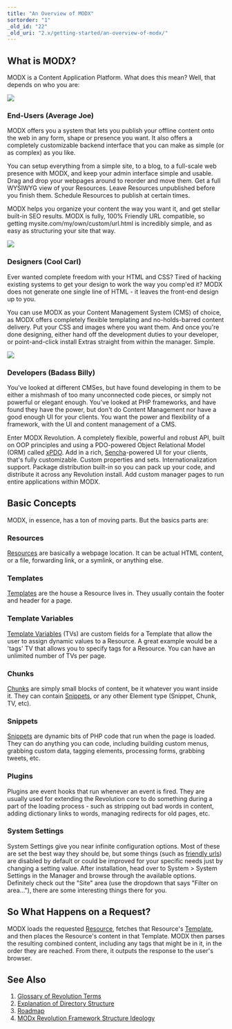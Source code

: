 ```yaml
---
title: "An Overview of MODX"
sortorder: "1"
_old_id: "22"
_old_uri: "2.x/getting-started/an-overview-of-modx/"
---
```


## What is MODX?

MODX is a Content Application Platform. What does this mean? Well, that depends on who you are:

![](/download/attachments/18678475/avgjoe.png?version=1&modificationDate=1280336319000)

### End-Users (Average Joe)

MODX offers you a system that lets you publish your offline content onto the web in any form, shape or presence you want. It also offers a completely customizable backend interface that you can make as simple (or as complex) as you like.

You can setup everything from a simple site, to a blog, to a full-scale web presence with MODX, and keep your admin interface simple and usable. Drag and drop your webpages around to reorder and move them. Get a full WYSIWYG view of your Resources. Leave Resources unpublished before you finish them. Schedule Resources to publish at certain times.

MODX helps you organize your content the way you want it, and get stellar built-in SEO results. MODX is fully, 100% Friendly URL compatible, so getting mysite.com/my/own/custom/url.html is incredibly simple, and as easy as structuring your site that way.

![](/download/attachments/18678475/coolcarl.png?version=1&modificationDate=1280336319000)

### Designers (Cool Carl)

Ever wanted complete freedom with your HTML and CSS? Tired of hacking existing systems to get your design to work the way you comp'ed it? MODX does not generate one single line of HTML - it leaves the front-end design up to you.

You can use MODX as your Content Management System (CMS) of choice, as MODX offers completely flexible templating and no-holds-barred content delivery. Put your CSS and images where you want them. And once you're done designing, either hand off the development duties to your developer, or point-and-click install Extras straight from within the manager. Simple.

![](/download/attachments/18678475/badassbilly.png?version=1&modificationDate=1280336319000)

### Developers (Badass Billy)

You've looked at different CMSes, but have found developing in them to be either a mishmash of too many unconnected code pieces, or simply not powerful or elegant enough. You've looked at PHP frameworks, and have found they have the power, but don't do Content Management nor have a good enough UI for your clients. You want the power and flexibility of a framework, with the UI and content management of a CMS.

Enter MODX Revolution. A completely flexible, powerful and robust API, built on OOP principles and using a PDO-powered Object Relational Model (ORM) called [xPDO](/display/xPDO20/Home "Home"). Add in a rich, [Sencha](http://sencha.com)-powered UI for your clients, that's fully customizable. Custom properties and sets. Internationalization support. Package distribution built-in so you can pack up your code, and distribute it across any Revolution install. Add custom manager pages to run entire applications within MODX.

## Basic Concepts

MODX, in essence, has a ton of moving parts. But the basics parts are:

### Resources

[Resources](building-sites/resources "Resources") are basically a webpage location. It can be actual HTML content, or a file, forwarding link, or a symlink, or anything else.

### Templates

[Templates](making-sites-with-modx/structuring-your-site/templates "Templates") are the house a Resource lives in. They usually contain the footer and header for a page.

### Template Variables

[Template Variables](making-sites-with-modx/customizing-content/template-variables "Template Variables") (TVs) are custom fields for a Template that allow the user to assign dynamic values to a Resource. A great example would be a 'tags' TV that allows you to specify tags for a Resource. You can have an unlimited number of TVs per page.

### Chunks

[Chunks](building-sites/elements/chunks "Chunks") are simply small blocks of content, be it whatever you want inside it. They can contain [Snippets](developing-in-modx/basic-development/snippets "Snippets"), or any other Element type (Snippet, Chunk, TV, etc).

### Snippets

[Snippets](developing-in-modx/basic-development/snippets "Snippets") are dynamic bits of PHP code that run when the page is loaded. They can do anything you can code, including building custom menus, grabbing custom data, tagging elements, processing forms, grabbing tweets, etc.

### Plugins

Plugins are event hooks that run whenever an event is fired. They are usually used for extending the Revolution core to do something during a part of the loading process - such as stripping out bad words in content, adding dictionary links to words, managing redirects for old pages, etc.

### System Settings

System Settings give you near infinite configuration options. Most of these are set the best way they should be, but some things (such as [friendly urls](getting-started/friendly-urls "Using Friendly URLs")) are disabled by default or could be improved for your specific needs just by changing a setting value. After installation, head over to System > System Settings in the Manager and browse through the available options. Definitely check out the "Site" area (use the dropdown that says "Filter on area..."), there are some interesting things there for you.

## So What Happens on a Request?

MODX loads the requested [Resource](building-sites/resources "Resources"), fetches that Resource's [Template](making-sites-with-modx/structuring-your-site/templates "Templates"), and then places the Resource's content in that Template. MODX then parses the resulting combined content, including any tags that might be in it, in the order they are reached. From there, it outputs the response to the user's browser.

## See Also

1. [Glossary of Revolution Terms](getting-started/an-overview-of-modx/glossary-of-revolution-terms)
  1. [Explanation of Directory Structure](getting-started/an-overview-of-modx/glossary-of-revolution-terms/explanation-of-directory-structure)
2. [Roadmap](getting-started/an-overview-of-modx/roadmap)
3. [MODx Revolution Framework Structure Ideology](getting-started/an-overview-of-modx/modx-revolution-framework-structure-ideology)

